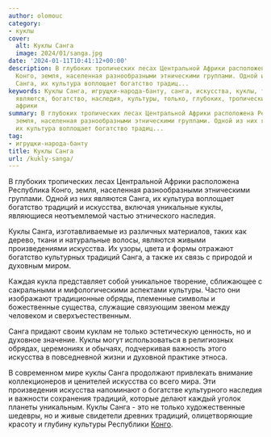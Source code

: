 ```yaml
---
author: olomouc
category:
- куклы
cover:
  alt: Куклы Санга
  image: 2024/01/sanga.jpg
date: '2024-01-11T10:41:12+00:00'
description: В глубоких тропических лесах Центральной Африки расположена Республика
  Конго, земля, населенная разнообразными этническими группами. Одной из них являются
  Санга, их культура воплощает богатство традиц...
keywords: Куклы Санга, игрущки-народа-банту, санга, искусства, куклы, традиций, конго,
  являются, богатство, наследия, культуры, только, глубоких, тропических, лесах, центральной,
  африки
summary: В глубоких тропических лесах Центральной Африки расположена Республика Конго,
  земля, населенная разнообразными этническими группами. Одной из них являются Санга,
  их культура воплощает богатство традиц...
tag:
- игрущки-народа-банту
title: Куклы Санга
url: /kukly-sanga/
---
```


В глубоких тропических лесах Центральной Африки расположена Республика Конго, земля, населенная разнообразными этническими группами. Одной из них являются Санга, их культура воплощает богатство традиций и искусства, включая уникальные куклы, являющиеся неотъемлемой частью этнического наследия.

Куклы Санга, изготавливаемые из различных материалов, таких как дерево, ткани и натуральные волосы, являются живыми произведениями искусства. Их узоры, цвета и формы отражают богатство культурных традиций Санга, а также их связь с природой и духовным миром.

Каждая кукла представляет собой уникальное творение, сближающее с сакральными и мифологическими аспектами культуры. Часто они изображают традиционные обряды, племенные символы и божественные существа, служащие связующим звеном между человеком и сверхъестественным.

Санга придают своим куклам не только эстетическую ценность, но и духовное значение. Куклы могут использоваться в религиозных обрядах, церемониях и обычаях, подчеркивая важность этого искусства в повседневной жизни и духовной практике этноса.

В современном мире куклы Санга продолжают привлекать внимание коллекционеров и ценителей искусства со всего мира. Эти произведения искусства напоминают о богатстве культурного наследия и важности сохранения традиций, которые делают каждый уголок планеты уникальным. Куклы Санга \- это не только художественные шедевры, но и живые свидетели древних традиций, олицетворяющие красоту и глубину культуры Республики [Конго](https://www.adora.ru/kukly-naroda-luba-iskusstvo-tradiczii-i-kultura/).